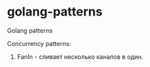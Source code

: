 # golang-patterns
Golang patterns


Concurrency patterns:

1) FanIn -  сливает несколько каналов в один.